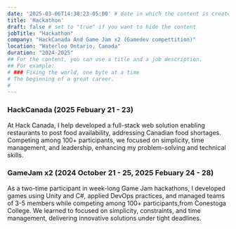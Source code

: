 ```yaml
---
date: '2025-03-06T14:30:23-05:00' # date in which the content is created - defaults to "today"
title: 'Hackathon'
draft: false # set to "true" if you want to hide the content 
jobTitle: "Hackathon"
company: "HackCanada And Game Jam x2 (Gamedev compettition)"
location: "Waterloo Ontario, Canada"
duration: "2024-2025"
## For the content, you can use a title and a job description.
## For example:
# ### Fixing the world, one byte at a time
# The beginning of a great career. 
# 
---
```


### HackCanada (2025 Febuary 21 - 23)
At Hack Canada, I help developed a full-stack web solution enabling restaurants to post food availability, addressing Canadian food shortages. 
Competing among 100+ participants, we focused on simplicity, time management, and leadership, enhancing my problem-solving and technical skills.

### GameJam x2 (2024 October 21 - 25, 2025 Febuary 24 - 28) 
As a two-time participant in week-long Game Jam hackathons, I developed games using Unity and C#, applied DevOps practices, and managed teams of 3-5 members while competing among 100+ participants,from Conestoga College. 
We learned to focused on simplicity, constraints, and time management, delivering innovative solutions under tight deadlines.
